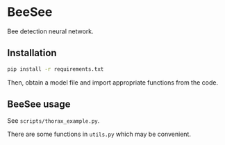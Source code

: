 # BeeSee

Bee detection neural network.

## Installation

```bash
pip install -r requirements.txt
```

Then, obtain a model file and import appropriate functions from the code.

## BeeSee usage

See `scripts/thorax_example.py`.

There are some functions in `utils.py` which may be convenient.
